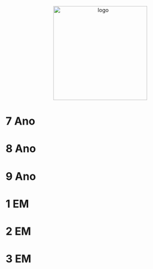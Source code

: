 <p align="center">
  <img src="https://colegioeducareumuarama.com.br/wp-content/uploads/2021/10/logo-educare01.svg" width="250" title="logo">
</p>

# 7 Ano

# 8 Ano

# 9 Ano

# 1 EM

# 2 EM

# 3 EM
